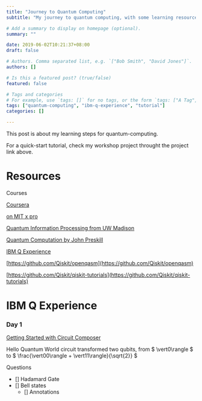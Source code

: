 ```yaml
---
title: "Journey to Quantum Computing"
subtitle: "My journey to quantum computing, with some learning resources and logs."

# Add a summary to display on homepage (optional).
summary: ""

date: 2019-06-02T10:21:37+08:00
draft: false

# Authors. Comma separated list, e.g. `["Bob Smith", "David Jones"]`.
authors: []

# Is this a featured post? (true/false)
featured: false

# Tags and categories
# For example, use `tags: []` for no tags, or the form `tags: ["A Tag", "Another Tag"]` for one or more tags.
tags: ["quantum-computing", "ibm-q-experience", "tutorial"]
categories: []

---
```


This post is about my learning steps for quantum-computing.

For a quick-start tutorial, check my workshop project throught the project link above.

# Resources

Courses

[Coursera](https://www.coursera.org/learn/quantum-computing-algorithms)

[on MIT x pro](https://mitxpro.mit.edu/courses/course-v1:MITxPRO+QCx0+1T2019/about)

[Quantum Information Processing from UW Madison](http://pages.cs.wisc.edu/~dieter/Courses/2010f-CS880/lectures.html)

[Quantum Computation by John Preskill](http://www.theory.caltech.edu/people/preskill/ph229/)


[IBM Q Experience](https://quantum-computing.ibm.com)

[https://github.com/Qiskit/openqasm](https://github.com/Qiskit/openqasm)

[https://github.com/Qiskit/qiskit-tutorials](https://github.com/Qiskit/qiskit-tutorials)


# IBM Q Experience

### Day 1

[Getting Started with Circuit Composer](https://quantum-computing.ibm.com/support/guides/getting-started-with-circuit-composer)

Hello Quantum World circuit transformed two qubits, from $ \vert0\rangle $ to $ \frac{\vert00\rangle + \vert11\rangle}{\sqrt{2}} $

Questions

- [] Hadamard Gate
- [] Bell states
  - [] Annotations
